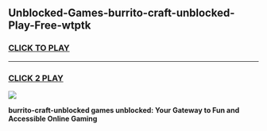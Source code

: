 
## Unblocked-Games-burrito-craft-unblocked-Play-Free-wtptk
<h3>
<a href="https://premium76.site?title=burrito-craft-unblocked&ref=20M">CLICK TO PLAY</a></h3>
<hr>

<h3>
<a href="https://premium76.site?title=burrito-craft-unblocked&ref=20M">CLICK 2 PLAY</a>
  
</h3>

<a href="https://premium76.site?title=burrito-craft-unblocked&ref=19M"><img src="https://clearcache.store/games.png"></a>


**burrito-craft-unblocked games unblocked: Your Gateway to Fun and Accessible Online Gaming**

